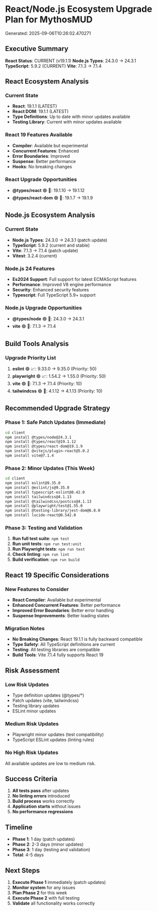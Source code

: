 
# React/Node.js Ecosystem Upgrade Plan for MythosMUD
Generated: 2025-09-06T10:26:02.470271

## Executive Summary

**React Status**: CURRENT (v19.1.1)
**Node.js Types**: 24.3.0 → 24.3.1
**TypeScript**: 5.9.2 (CURRENT)
**Vite**: 7.1.3 → 7.1.4

## React Ecosystem Analysis

### Current State
- **React**: 19.1.1 (LATEST)
- **React DOM**: 19.1.1 (LATEST)
- **Type Definitions**: Up to date with minor updates available
- **Testing Library**: Current with minor updates available

### React 19 Features Available
- **Compiler**: Available but experimental
- **Concurrent Features**: Enhanced
- **Error Boundaries**: Improved
- **Suspense**: Better performance
- **Hooks**: No breaking changes


### React Upgrade Opportunities
- **@types/react** 🟢 🔧: 19.1.10 → 19.1.12
- **@types/react-dom** 🟢 🔧: 19.1.7 → 19.1.9


## Node.js Ecosystem Analysis

### Current State
- **Node.js Types**: 24.3.0 → 24.3.1 (patch update)
- **TypeScript**: 5.9.2 (current and stable)
- **Vite**: 7.1.3 → 7.1.4 (patch update)
- **Vitest**: 3.2.4 (current)

### Node.js 24 Features
- **Es2024 Support**: Full support for latest ECMAScript features
- **Performance**: Improved V8 engine performance
- **Security**: Enhanced security features
- **Typescript**: Full TypeScript 5.9+ support


### Node.js Upgrade Opportunities
- **@types/node** 🟢 🔧: 24.3.0 → 24.3.1
- **vite** 🟢 🔧: 7.1.3 → 7.1.4


## Build Tools Analysis

### Upgrade Priority List
1. **eslint** 🟢 📈: 9.33.0 → 9.35.0 (Priority: 50)
2. **playwright** 🟢 📈: 1.54.2 → 1.55.0 (Priority: 50)
3. **vite** 🟢 🔧: 7.1.3 → 7.1.4 (Priority: 10)
4. **tailwindcss** 🟢 🔧: 4.1.12 → 4.1.13 (Priority: 10)


## Recommended Upgrade Strategy

### Phase 1: Safe Patch Updates (Immediate)
```bash
cd client
npm install @types/node@24.3.1
npm install @types/react@19.1.12
npm install @types/react-dom@19.1.9
npm install @vitejs/plugin-react@5.0.2
npm install vite@7.1.4
```

### Phase 2: Minor Updates (This Week)
```bash
cd client
npm install eslint@9.35.0
npm install @eslint/js@9.35.0
npm install typescript-eslint@8.42.0
npm install tailwindcss@4.1.13
npm install @tailwindcss/postcss@4.1.13
npm install @playwright/test@1.55.0
npm install @testing-library/jest-dom@6.8.0
npm install lucide-react@0.542.0
```

### Phase 3: Testing and Validation
1. **Run full test suite**: `npm test`
2. **Run unit tests**: `npm run test:unit`
3. **Run Playwright tests**: `npm run test`
4. **Check linting**: `npm run lint`
5. **Build verification**: `npm run build`

## React 19 Specific Considerations

### New Features to Consider
- **React Compiler**: Available but experimental
- **Enhanced Concurrent Features**: Better performance
- **Improved Error Boundaries**: Better error handling
- **Suspense Improvements**: Better loading states

### Migration Notes
- **No Breaking Changes**: React 19.1.1 is fully backward compatible
- **Type Safety**: All TypeScript definitions are current
- **Testing**: All testing libraries are compatible
- **Build Tools**: Vite 7.1.4 fully supports React 19

## Risk Assessment

### Low Risk Updates
- Type definition updates (@types/*)
- Patch updates (vite, tailwindcss)
- Testing library updates
- ESLint minor updates

### Medium Risk Updates
- Playwright minor updates (test compatibility)
- TypeScript ESLint updates (linting rules)

### No High Risk Updates
All available updates are low to medium risk.

## Success Criteria

1. **All tests pass** after updates
2. **No linting errors** introduced
3. **Build process** works correctly
4. **Application starts** without issues
5. **No performance regressions**

## Timeline

- **Phase 1**: 1 day (patch updates)
- **Phase 2**: 2-3 days (minor updates)
- **Phase 3**: 1 day (testing and validation)
- **Total**: 4-5 days

## Next Steps

1. **Execute Phase 1** immediately (patch updates)
2. **Monitor system** for any issues
3. **Plan Phase 2** for this week
4. **Execute Phase 2** with full testing
5. **Validate** all functionality works correctly
